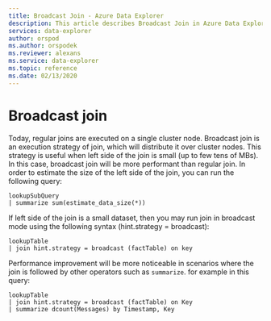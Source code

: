 ```yaml
---
title: Broadcast Join - Azure Data Explorer
description: This article describes Broadcast Join in Azure Data Explorer.
services: data-explorer
author: orspod
ms.author: orspodek
ms.reviewer: alexans
ms.service: data-explorer
ms.topic: reference
ms.date: 02/13/2020
---
```

# Broadcast join

Today, regular joins are executed on a single cluster node.
Broadcast join is an execution strategy of join, which will distribute it over cluster nodes. This strategy is useful when left side of the join is small (up to few tens of MBs). In this case, broadcast join will be more performant than regular join.
In order to estimate the size of the left side of the join, you can run the following query:

```kusto
lookupSubQuery
| summarize sum(estimate_data_size(*))
``` 

If left side of the join is a small dataset, then you may run join in broadcast mode using the following syntax (hint.strategy = broadcast):

```kusto
lookupTable 
| join hint.strategy = broadcast (factTable) on key
```

Performance improvement will be more noticeable in scenarios where the join is followed by other operators such as `summarize`. for example in this query:

```kusto
lookupTable 
| join hint.strategy = broadcast (factTable) on Key
| summarize dcount(Messages) by Timestamp, Key
```